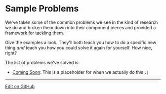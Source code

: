 # Sample Problems

We've taken some of the common problems we see in the kind of research we do and broken them down into their component pieces and provided a framework for tackling them.

Give the examples a look. They'll both teach you how to do a specific new thing _and_ teach you how you could solve it again for yourself. How nice, right?

The list of problems we've solved is:
* [Coming Soon](ComingSoon.md): This is a placeholder for when we actually do this `:|`

---

[Edit on GitHub](https://github.com/McCoyGroup/References/edit/gh-pages/References/Intro%20To%20Quantum/CodeSamples/index.md)